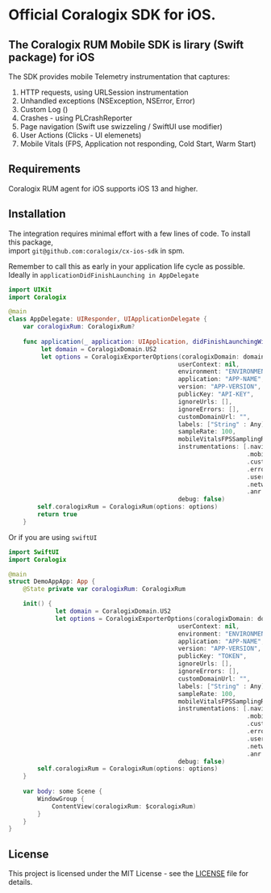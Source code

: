# Official Coralogix SDK for iOS.

## The Coralogix RUM Mobile SDK is lirary (Swift package) for iOS
The SDK provides mobile Telemetry instrumentation that captures:

1. HTTP requests, using URLSession instrumentation
2. Unhandled exceptions (NSException, NSError, Error)
3. Custom Log ()
4. Crashes - using PLCrashReporter
5. Page navigation (Swift use swizzeling / SwiftUI use modifier)
6. User Actions (Clicks - UI elemenets)
7. Mobile Vitals (FPS, Application not responding, Cold Start, Warm Start)


## Requirements
Coralogix RUM agent for iOS supports iOS 13 and higher.

## Installation
The integration requires minimal effort with a few lines of code.
To install this package,  
import `git@github.com:coralogix/cx-ios-sdk` in spm.  

Remember to call this as early in your application life cycle as possible.  
Ideally in ```applicationDidFinishLaunching in AppDelegate```   

```swift
import UIKit
import Coralogix

@main
class AppDelegate: UIResponder, UIApplicationDelegate {
    var coralogixRum: CoralogixRum?
    
    func application(_ application: UIApplication, didFinishLaunchingWithOptions launchOptions: [UIApplication.LaunchOptionsKey: Any]?) -> Bool {
         let domain = CoralogixDomain.US2
         let options = CoralogixExporterOptions(coralogixDomain: domain,
                                               userContext: nil,
                                               environment: "ENVIRONMENT",
                                               application: "APP-NAME",
                                               version: "APP-VERSION",
                                               publicKey: "API-KEY",
                                               ignoreUrls: [],
                                               ignoreErrors: [],
                                               customDomainUrl: "",
                                               labels: ["String" : Any],
                                               sampleRate: 100,
                                               mobileVitalsFPSSamplingRate: 300, // minimum every 5 minute
                                               instrumentations: [.navigation: true,
                                                                  .mobileVitals: true,
                                                                  .custom: true,
                                                                  .errors: true,
                                                                  .userActions: true,
                                                                  .network: true,
                                                                  .anr: true],
                                               debug: false)
        self.coralogixRum = CoralogixRum(options: options)
        return true
    }
````


Or if you are using ```swiftUI```
```swift
import SwiftUI
import Coralogix

@main
struct DemoAppApp: App {
    @State private var coralogixRum: CoralogixRum

    init() {
             let domain = CoralogixDomain.US2
             let options = CoralogixExporterOptions(coralogixDomain: domain,
                                               userContext: nil,
                                               environment: "ENVIRONMENT",
                                               application: "APP-NAME",
                                               version: "APP-VERSION",
                                               publicKey: "TOKEN",
                                               ignoreUrls: [],
                                               ignoreErrors: [],
                                               customDomainUrl: "",
                                               labels: ["String" : Any],
                                               sampleRate: 100,
                                               mobileVitalsFPSSamplingRate: 300, // minimum every 5 minute
                                               instrumentations: [.navigation: true,
                                                                  .mobileVitals: true,
                                                                  .custom: true,
                                                                  .errors: true,
                                                                  .userActions: true,
                                                                  .network: true,
                                                                  .anr: true],
                                               debug: false)
        self.coralogixRum = CoralogixRum(options: options)
    }
    
    var body: some Scene {
        WindowGroup {
            ContentView(coralogixRum: $coralogixRum)
        }
    }
}
```
## License

This project is licensed under the MIT License - see the [LICENSE](LICENSE) file for details.

